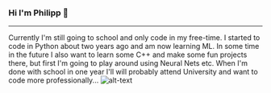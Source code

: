 ### Hi I'm Philipp 👋
---
Currently I'm still going to school and only code in my free-time. I started to code in Python about two years ago and am now learning ML.
In some time in the future I also want to learn some C++ and make some fun projects there, but first I'm going to play around using Neural Nets etc.
When I'm done with school in one year I'll will probably attend University and want to code more professionally...
                              ![alt-text](https://media.giphy.com/media/wvQIqJyNBOCjK/giphy.gif)
